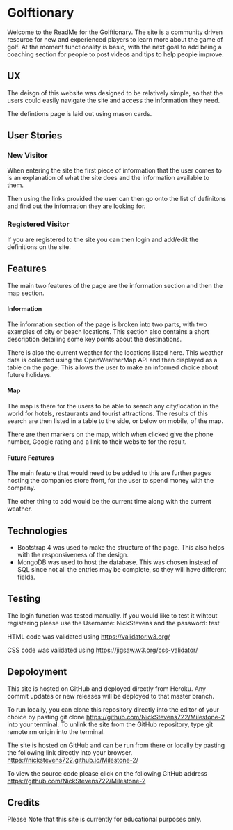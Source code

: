 # Golftionary

Welcome to the ReadMe for the Golftionary. The site is a community driven resource for new and experienced players to learn more about the game of golf. At the moment functionality is basic, with the next goal to add being a coaching section for people to post videos and tips to help people improve.
 
## UX

The deisgn of this website was designed to be relatively simple, so that the users could easily navigate the site and access the information they need.

The defintions page is laid out using mason cards.

## User Stories

### New Visitor

When entering the site the first piece of information that the user comes to is an explanation of what the site does and the information available to them.

Then using the links provided the user can then go onto the list of definitons and find out the infomration they are looking for.

### Registered Visitor

If you are registered to the site you can then login and add/edit the definitions on the site.

## Features

The main two features of the page are the information section and then the map section.

#### Information

The information section of the page is broken into two parts, with two examples of city or beach locations. This section also contains a short description detailing some key points about the destinations.

There is also the current weather for the locations listed here. This weather data is collected using the OpenWeatherMap API and then displayed as a table on the page. This allows the user to make an informed choice about future holidays.

#### Map

The map is there for the users to be able to search any city/location in the world for hotels, restaurants and tourist attractions. The results of this search are then listed in a table to the side, or below on mobile, of the map.

There are then markers on the map, which when clicked give the phone number, Google rating and a link to their website for the result.

#### Future Features

The main feature that would need to be added to this are further pages hosting the companies store front, for the user to spend money with the company.

The other thing to add would be the current time along with the current weather.

## Technologies

* Bootstrap 4 was used to make the structure of the page. This also helps with the responsiveness of the design.
* MongoDB was used to host the database. This was chosen instead of SQL since not all the entries may be complete, so they will have different fields.

## Testing

The login function was tested manually. If you would like to test it wihtout registering please use the Username: NickStevens and the password: test

HTML code was validated using https://validator.w3.org/

CSS code was validated using https://jigsaw.w3.org/css-validator/

## Depoloyment

This site is hosted on GitHub and deployed directly from Heroku. Any commit updates or new releases will be deployed to that master branch. 

To run locally, you can clone this repository directly into the editor of your choice by pasting git clone https://github.com/NickStevens722/Milestone-2 into your terminal. To unlink the site from the GitHub repository, type git remote rm origin into the terminal.

The site is hosted on GitHub and can be run from there or locally by pasting the following link directly into your browser. https://nickstevens722.github.io/Milestone-2/

To view the source code please click on the following GitHub address https://github.com/NickStevens722/Milestone-2

## Credits

Please Note that this site is currently for educational purposes only.